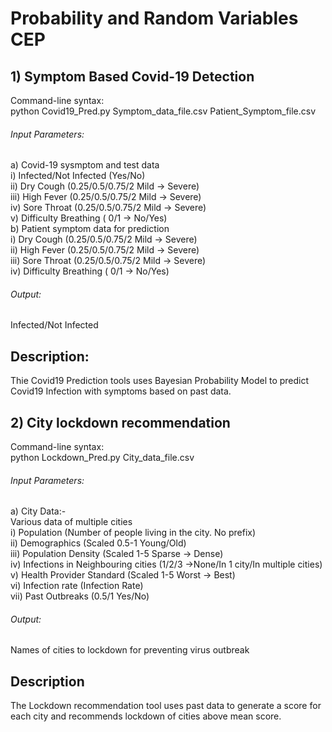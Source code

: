 # Probability and Random Variables CEP

## 1) Symptom Based Covid-19 Detection 
Command-line syntax:   
      python Covid19_Pred.py Symptom_data_file.csv Patient_Symptom_file.csv  
###### Input Parameters:   
a) Covid-19 sysmptom and test data   
   i) Infected/Not Infected  (Yes/No)   
   ii) Dry Cough (0.25/0.5/0.75/2  Mild -> Severe)   
   iii) High Fever (0.25/0.5/0.75/2  Mild -> Severe)   
   iv) Sore Throat (0.25/0.5/0.75/2  Mild -> Severe)   
   v) Difficulty Breathing  ( 0/1 -> No/Yes)    
b) Patient symptom data for prediction   
   i) Dry Cough (0.25/0.5/0.75/2  Mild -> Severe)    
   ii) High Fever (0.25/0.5/0.75/2  Mild -> Severe)     
   iii) Sore Throat (0.25/0.5/0.75/2  Mild -> Severe)     
   iv) Difficulty Breathing ( 0/1 -> No/Yes)    
###### Output:   
Infected/Not Infected   

## Description: 
Thie Covid19 Prediction tools uses Bayesian Probability Model to predict Covid19 Infection with symptoms based on past data.
## 2) City lockdown recommendation   
Command-line syntax:     
      python Lockdown_Pred.py City_data_file.csv   
###### Input Parameters:   
a) City Data:-   
   Various data of multiple cities    
   i) Population (Number of people living in the city. No prefix)    
   ii) Demographics  (Scaled 0.5-1 Young/Old)   
   iii) Population Density (Scaled 1-5 Sparse -> Dense)   
   iv) Infections in Neighbouring cities (1/2/3 ->None/In 1 city/In multiple cities)   
   v) Health Provider Standard (Scaled 1-5 Worst -> Best)    
   vi) Infection rate (Infection Rate)   
   vii) Past Outbreaks (0.5/1 Yes/No)      
          
###### Output:        
Names of cities to lockdown for preventing virus outbreak    

## Description
The Lockdown recommendation tool uses past data to generate a score for each city and recommends lockdown of cities above mean score.
